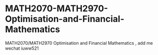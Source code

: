 # MATH2070-MATH2970-Optimisation-and-Financial-Mathematics
MATH2070/MATH2970 Optimisation and Financial Mathematics , add me wechat iuww521
